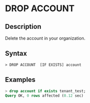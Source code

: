 # **DROP ACCOUNT**

## **Description**

Delete the account in your organization.

## **Syntax**

```
> DROP ACCOUNT  [IF EXISTS] account
```

## **Examples**

```sql
> drop account if exists tenant_test;
Query OK, 0 rows affected (0.12 sec)
```
